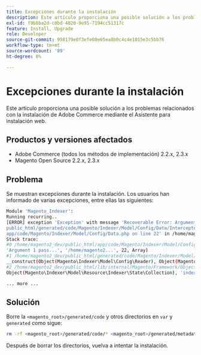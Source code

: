 ```yaml
---
title: Excepciones durante la instalación
description: Este artículo proporciona una posible solución a los problemas relacionados con la instalación de Adobe Commerce mediante el Asistente para instalación web.
exl-id: f9b8ba2d-c8bd-4020-9e95-7194cc51317c
feature: Install, Upgrade
role: Developer
source-git-commit: 958179e0f3efe08e65ea8b0c4c4e1015e3c5bb76
workflow-type: tm+mt
source-wordcount: '89'
ht-degree: 0%

---
```


# Excepciones durante la instalación

Este artículo proporciona una posible solución a los problemas relacionados con la instalación de Adobe Commerce mediante el Asistente para instalación web.

## Productos y versiones afectados

* Adobe Commerce (todos los métodos de implementación) 2.2.x, 2.3.x
* Magento Open Source 2.2.x, 2.3.x

## Problema

Se muestran excepciones durante la instalación. Los usuarios han informado de varias excepciones, entre ellas las siguientes:

```bash
Module 'Magento_Indexer':
Running recurring..
[ERROR] exception 'Exception' with message 'Recoverable Error: Argument 1 passed to Magento\Indexer\Model\Config\Data::__construct() must be an instance of Magento\Framework\Indexer\Config\Reader, instance of Magento\Indexer\Model\Config\Reader given, called in /home/magento2_dev/
public_html/generated/code/Magento/Indexer/Model/Config/Data/Interceptor.php on line 14 and defined in /home/magento2_dev/public_html/
app/code/Magento/Indexer/Model/Config/Data.php on line 22' in /home/magento2_dev/public_html/lib/internal/Magento/Framework/App/ErrorHandler.php:67
Stack trace:
#0 /home/magento2_dev/public_html/app/code/Magento/Indexer/Model/Config/Data.php(22): Magento\Framework\App\ErrorHandler->handler(4096,
'Argument 1 pass...', '/home/magento2...', 22, Array)
#1 /home/magento2_dev/public_html/generated/code/Magento/Indexer/Model/Config/Data/Interceptor.php(14): Magento\Indexer\Model\Config\Data->
__construct(Object(Magento\Indexer\Model\Config\Reader), Object(Magento\Framework\App\Cache\Type\Config), Object(Magento\Indexer\Model\Resource\Indexer\State\Collection), 'indexer_config')
#2 /home/magento2_dev/public_html/lib/internal/Magento/Framework/ObjectManager/Factory/AbstractFactory.php(103): Magento\Indexer\Model\Config\Data\Interceptor->__construct(Object(Magento\Indexer\Model\Config\Reader), Object(Magento\Framework\App\Cache\Type\Config),
Object(Magento\Indexer\Model\Resource\Indexer\State\Collection), 'indexer_config')

... more ...
```

## Solución

Borre la `<magento_root>/generated/code` y otros directorios en `var` y `generated` como sigue:

```bash
rm -rf <magento_root>/generated/code/* <magento_root>/generated/metadata/* <magento_root>/var/cache/*
```

Después de borrar los directorios, vuelva a intentar la instalación.
